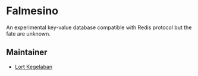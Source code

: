 # Falmesino

An experimental key-value database compatible with Redis protocol but the fate are unknown.

## Maintainer

- [Lort Kegelaban](https://github.com/frederett)